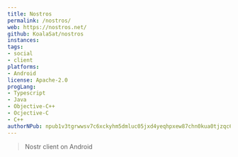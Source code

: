 ```yaml
---
title: Nostros
permalink: /nostros/
web: https://nostros.net/
github: KoalaSat/nostros
instances:
tags:
- social
- client
platforms:
- Android
license: Apache-2.0
progLang:
- Typescript
- Java
- Objective-C++
- Ocjective-C
- C++
authorNPub: npub1v3tgrwwsv7c6xckyhm5dmluc05jxd4yeqhpxew87chn0kua0tjzqc6yvjh
---
```


> Nostr client on Android

